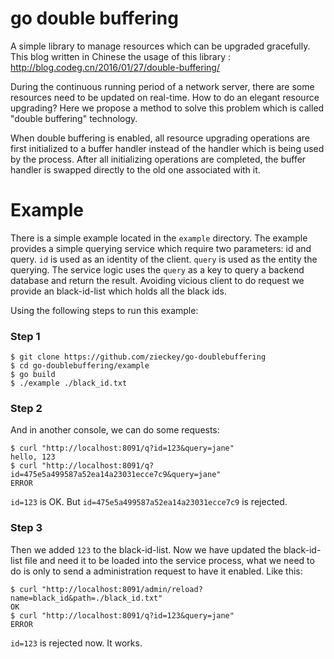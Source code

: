 # go double buffering

A simple library to manage resources which can be upgraded gracefully.
This blog written in Chinese the usage of this library : http://blog.codeg.cn/2016/01/27/double-buffering/


During the continuous running period of a network server, there are some resources need to be updated on real-time.
How to do an elegant resource upgrading? Here we propose a method to solve this problem which is called "double buffering" technology.

When double buffering is enabled, all resource upgrading operations are first initialized to a buffer handler instead of the handler
which is being used by the process. After all initializing operations are completed, the buffer handler is swapped directly to the old one associated with it.

# Example

There is a simple example located in the `example` directory.
The example provides a simple querying service which require two parameters: id and query.
`id` is used as an identity of the client. `query` is used as the entity the querying. 
The service logic uses the `query` as a key to query a backend database and return the result.
Avoiding vicious client to do request we provide an black-id-list which holds all the black ids.

Using the following steps to run this example:

### Step 1

```shell
$ git clone https://github.com/zieckey/go-doublebuffering
$ cd go-doublebuffering/example
$ go build
$ ./example ./black_id.txt
```

### Step 2

And in another console, we can do some requests:

```shell
$ curl "http://localhost:8091/q?id=123&query=jane"
hello, 123
$ curl "http://localhost:8091/q?id=475e5a499587a52ea14a23031ecce7c9&query=jane"
ERROR
```

`id=123` is OK. But `id=475e5a499587a52ea14a23031ecce7c9` is rejected.

### Step 3

Then we added `123` to the black-id-list.
Now we have updated the black-id-list file and need it to be loaded into the service process,
what we need to do is only to send a administration request to have it enabled. Like this:

```shell
$ curl "http://localhost:8091/admin/reload?name=black_id&path=./black_id.txt"
OK
$ curl "http://localhost:8091/q?id=123&query=jane"
ERROR
```

`id=123` is rejected now. It works.